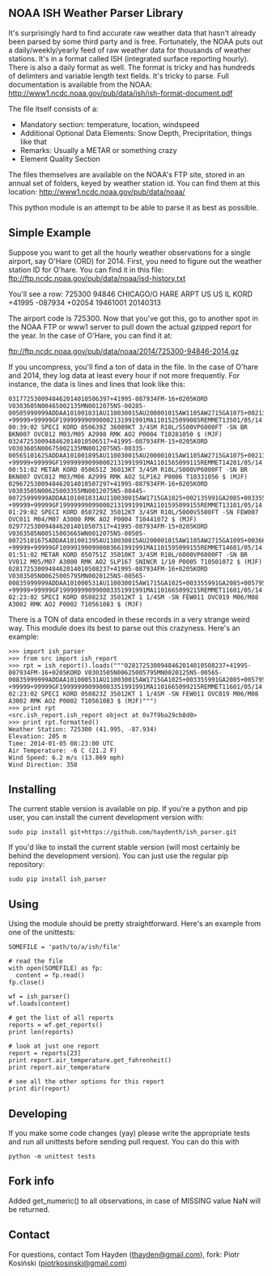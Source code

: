 NOAA ISH Weather Parser Library
--------------------------------
It's surprisingly hard to find accurate raw weather data that hasn't already been parsed by some third party and is free. Fortunately, the NOAA puts out a daily/weekly/yearly feed of raw weather data for thousands of weather stations. It's in a format called ISH (integrated surface reporting hourly). There is also a daily format as well. The format is tricky and has hundreds of delimters and variable length text fields. It's tricky to parse. Full documentation is available from the NOAA:
http://www1.ncdc.noaa.gov/pub/data/ish/ish-format-document.pdf

The file itself consists of a:
* Mandatory section: temperature, location, windspeed
* Additional Optional Data Elements: Snow Depth, Precipritation, things like that
* Remarks: Usually a METAR or something crazy
* Element Quality Section

The files themselves are available on the NOAA's FTP site, stored in an annual set of folders, keyed by weather station id. You can find them at this location:
http://www1.ncdc.noaa.gov/pub/data/noaa/

This python module is an attempt to be able to parse it as best as possible.

Simple Example
--------------------------------
Suppose you want to get all the hourly weather observations for a single airport, say O'Hare (ORD) for 2014. First, you need to figure out the weather station ID for O'hare. You can find it in this file:
ftp://ftp.ncdc.noaa.gov/pub/data/noaa/isd-history.txt

You'll see a row:
725300 94846 CHICAGO/O HARE ARPT           US US IL KORD  +41995 -087934 +02054    19461001 20140313

The airport code is 725300. Now that you've got this, go to another spot in the NOAA FTP or www1 server to pull down the actual gzipped report for the year. In the case of O'Hare, you can find it at:

ftp://ftp.ncdc.noaa.gov/pub/data/noaa/2014/725300-94846-2014.gz

If you uncompress, you'll find a ton of data in the file. In the case of O'hare and 2014, they log data at least every hour if not more frequently. For instance, the data is lines and lines that look like this:

```
0317725300948462014010506397+41995-087934FM-16+0205KORD V0303605N00465002135MN0012075N5-00285-00505999999ADDAA101001031AU110030015AU200001015AW1105AW2715GA1075+002135991GA2085+003665991GD13991+0021359GD24991+0036659GE19MSL   +99999+99999GF199999990990002131991991MA1101525099085REMMET13501/05/14 00:39:02 SPECI KORD 050639Z 36009KT 3/4SM R10L/5500VP6000FT -SN BR BKN007 OVC012 M03/M05 A2998 RMK AO2 P0004 T10281050 $ (MJF)
0324725300948462014010506517+41995-087934FM-15+0205KORD V0303605N00675002135MN0012075N5-00335-00565101625ADDAA101001895AU110030015AU200001015AW1105AW2715GA1075+002135991GA2085+003665991GD13991+0021359GD24991+0036659GE19MSL   +99999+99999GF199999990990002131991991MA1101565099115REMMET14201/05/14 00:51:02 METAR KORD 050651Z 36013KT 3/4SM R10L/5000VP6000FT -SN BR BKN007 OVC012 M03/M06 A2999 RMK AO2 SLP162 P0006 T10331056 $ (MJF)
0296725300948462014010507297+41995-087934FM-16+0205KORD V0303505N00625003355MN0012075N5-00445-00725999999ADDAA101001031AU110030015AW1715GA1025+002135991GA2085+003355991GD11991+0021359GD24991+0033559GE19MSL   +99999+99999GF199999990990002131991991MA1101595099155REMMET13101/05/14 01:29:02 SPECI KORD 050729Z 35012KT 3/4SM R10L/5000V5500FT -SN FEW007 OVC011 M04/M07 A3000 RMK AO2 P0004 T10441072 $ (MJF)
0297725300948462014010507517+41995-087934FM-15+0205KORD V0303505N00515003665WN0012075N5-00505-00725101675ADDAA101001395AU110030015AU200001015AW1105AW2715GA1095+003665991GD15991+0036659GE19MSL   +99999+99999GF109991990990003661991991MA1101595099155REMMET14601/05/14 01:51:02 METAR KORD 050751Z 35010KT 3/4SM R10L/6000VP6000FT -SN BR VV012 M05/M07 A3000 RMK AO2 SLP167 SNINCR 1/10 P0005 T10501072 $ (MJF)
0281725300948462014010508237+41995-087934FM-16+0205KORD V0303505N00625005795MN0020125N5-00565-00835999999ADDAA101000531AU110030015AW1715GA1025+003355991GA2085+005795991GD11991+0033559GD24991+0057959GE19MSL   +99999+99999GF199999990990003351991991MA1101665099215REMMET11601/05/14 02:23:02 SPECI KORD 050823Z 35012KT 1 1/4SM -SN FEW011 OVC019 M06/M08 A3002 RMK AO2 P0002 T10561083 $ (MJF)
```

There is a TON of data encoded in these records in a very strange weird way. This module does its best to parse out this crazyness. Here's an example:

```
>>> import ish_parser
>>> from src import ish_report
>>> rpt = ish_report().loads("""0281725300948462014010508237+41995-087934FM-16+0205KORD V0303505N00625005795MN0020125N5-00565-00835999999ADDAA101000531AU110030015AW1715GA1025+003355991GA2085+005795991GD11991+0033559GD24991+0057959GE19MSL   +99999+99999GF199999990990003351991991MA1101665099215REMMET11601/05/14 02:23:02 SPECI KORD 050823Z 35012KT 1 1/4SM -SN FEW011 OVC019 M06/M08 A3002 RMK AO2 P0002 T10561083 $ (MJF)""")
>>> print rpt
<src.ish_report.ish_report object at 0x7f9ba29cb8d0>
>>> print rpt.formatted()
Weather Station: 725300 (41.995, -87.934)
Elevation: 205 m
Time: 2014-01-05 08:23:00 UTC
Air Temperature: -6 C (21.2 F)
Wind Speed: 6.2 m/s (13.869 mph)
Wind Direction: 350
```

Installing
-------------------------------
The current stable version is available on pip. If you're a python and pip user, you can install the current development version with:

```
sudo pip install git+https://github.com/haydenth/ish_parser.git
```

If you'd like to install the current stable version (will most certainly be behind the development version). You can just use the regular pip repository:
```
sudo pip install ish_parser
```

Using
------------------------------
Using the module should be pretty straightforward. Here's an example from one of the unittests:

```
SOMEFILE = 'path/to/a/ish/file'

# read the file
with open(SOMEFILE) as fp:
  content = fp.read()
fp.close()

wf = ish_parser()
wf.loads(content)

# get the list of all reports
reports = wf.get_reports()
print len(reports)

# look at just one report
report = reports[23]
print report.air_temperature.get_fahrenheit()
print report.air_temperature

# see all the other options for this report
print dir(report)
```

Developing
--------------------------------
If you make some code changes (yay) please write the appropriate tests and run all unittests before sending pull request.  You can do this with
```
python -m unittest tests
```

Fork info
--------------------------------
Added get_numeric() to all observations, in case of MISSING value NaN will be returned.

Contact
--------------------------------
For questions, contact Tom Hayden (thayden@gmail.com), fork: Piotr Kosiński (piotrkosinski@gmail.com)
